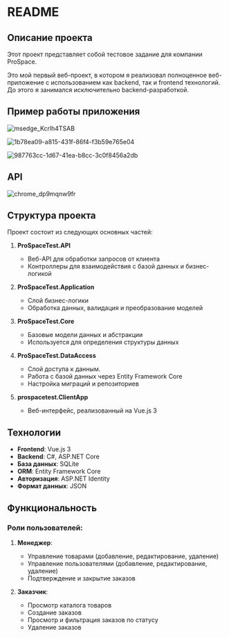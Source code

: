 # README

## Описание проекта

Этот проект представляет собой тестовое задание для компании ProSpace. 

Это мой первый веб-проект, в котором я реализовал полноценное веб-приложение с использованием как backend, так и frontend технологий. До этого я занимался исключительно backend-разработкой. 

## Пример работы приложения
![msedge_Kcrlh4TSAB](https://github.com/user-attachments/assets/dbf19ad6-686b-4b93-8c67-53829b8db16d)

![1b78ea09-a815-431f-86f4-f3b59e765e04](https://github.com/user-attachments/assets/fc1089d8-c517-4c89-8a28-38f0696b89f1)

![987763cc-1d67-41ea-b8cc-3c0f8456a2db](https://github.com/user-attachments/assets/0c86bb45-40f3-4447-bc53-a468b5ecd93e)

## API
![chrome_dp9mqnw9fr](https://github.com/user-attachments/assets/8015a9de-56b8-476b-aefc-16e1f2499b3e)


## Структура проекта

Проект состоит из следующих основных частей:

1. **ProSpaceTest.API**  
   - Веб-API для обработки запросов от клиента
   - Контроллеры для взаимодействия с базой данных и бизнес-логикой

2. **ProSpaceTest.Application**  
   - Слой бизнес-логики
   - Обработка данных, валидация и преобразование моделей

3. **ProSpaceTest.Core**  
   - Базовые модели данных и абстракции
   - Используется для определения структуры данных

4. **ProSpaceTest.DataAccess**  
   - Слой доступа к данным.  
   - Работа с базой данных через Entity Framework Core
   - Настройка миграций и репозиториев

5. **prospacetest.ClientApp**  
   - Веб-интерфейс, реализованный на Vue.js 3



## Технологии

- **Frontend**: Vue.js 3
- **Backend**: C#, ASP.NET Core
- **База данных**: SQLite
- **ORM**: Entity Framework Core
- **Авторизация**: ASP.NET Identity
- **Формат данных**: JSON




## Функциональность

### Роли пользователей:
1. **Менеджер**:
   - Управление товарами (добавление, редактирование, удаление)
   - Управление пользователями (добавление, редактирование, удаление)
   - Подтверждение и закрытие заказов

2. **Заказчик**:
   - Просмотр каталога товаров
   - Создание заказов
   - Просмотр и фильтрация заказов по статусу
   - Удаление заказов
